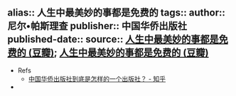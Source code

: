 alias:: 人生中最美妙的事都是免费的
tags::
author:: 尼尔•帕斯理查
publisher:: 中国华侨出版社
published-date::
source:: [人生中最美妙的事都是免费的 (豆瓣)](https://book.douban.com/subject/27067823/); [人生中最美妙的事都是免费的 (豆瓣)](https://book.douban.com/subject/10563327/)
-
- Refs
  - [中国华侨出版社到底是怎样的一个出版社？ - 知乎](https://www.zhihu.com/question/477627750)
-
